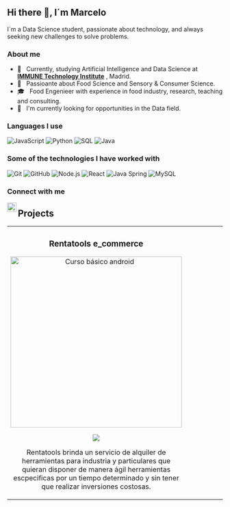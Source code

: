 ## Hi there 👋, I´m Marcelo
I´m a Data Science student, passionate about technology, and always seeking new challenges to solve problems.

### About me

- 🌱 &nbsp; Currently, studying Artificial Intelligence and Data Science at <a href="https://immune.institute/" target="_blank"><b>IMMUNE Technology Institute</b></a> , Madrid. 
- 🤔 &nbsp; Passioante about Food Science and Sensory & Consumer Science.
- 🎓 &nbsp; Food Engenieer with experience in food industry, research, teaching and consulting.
- 💼 &nbsp; I'm currently looking for opportunities in the Data field.

### Languages I use

![JavaScript](https://img.shields.io/badge/-JavaScript-000000?style=flat&logo=javascript)
![Python](https://img.shields.io/badge/-Python-000000?style=flat&logo=python)
![SQL](https://img.shields.io/badge/-SQL-000000?style=flat&logo=postgresql)
![Java](https://img.shields.io/badge/-Java-000000?style=flat&logo=java)

### Some of the technologies I have worked with
![Git](https://img.shields.io/badge/-Git-222222?style=flat&logo=git&logoColor=F05032)
![GitHub](https://img.shields.io/badge/-GitHub-222222?style=flat&logo=github&logoColor=181717)
![Node.js](https://img.shields.io/badge/-Node.js-222222?style=flat&logo=node.js&logoColor=339933)
![React](https://img.shields.io/badge/-React-222222?style=flat&logo=React&logoColor=61DAFB)
![Java Spring](https://img.shields.io/badge/-Spring-222222?style=flat&logo=spring&logoColor=6DB33F)
![MySQL](https://img.shields.io/badge/-MySQL-333333?style=flat&logo=mysql)

### Connect with me
<a href="https://www.linkedin.com/in/marcelomiraballes/">
  <img align="left" alt="Ajay's Linkdein" width="22px" src="https://cdn.jsdelivr.net/npm/simple-icons@v3/icons/linkedin.svg" />
</a>



## Projects
<table>
<tr>
<td width="50%">
<h3 align="center">Rentatools e_commerce</h3>
<div align="center">
<a href="https://github.com/ArisGuimera/Android-Expert" target="_blank"><img src="https://private-user-images.githubusercontent.com/106086225/290536186-127e831e-52b7-48f0-ad06-0e33cc6a72d1.png?jwt=eyJhbGciOiJIUzI1NiIsInR5cCI6IkpXVCJ9.eyJpc3MiOiJnaXRodWIuY29tIiwiYXVkIjoicmF3LmdpdGh1YnVzZXJjb250ZW50LmNvbSIsImtleSI6ImtleTUiLCJleHAiOjE3MTI4NDE2NDcsIm5iZiI6MTcxMjg0MTM0NywicGF0aCI6Ii8xMDYwODYyMjUvMjkwNTM2MTg2LTEyN2U4MzFlLTUyYjctNDhmMC1hZDA2LTBlMzNjYzZhNzJkMS5wbmc_WC1BbXotQWxnb3JpdGhtPUFXUzQtSE1BQy1TSEEyNTYmWC1BbXotQ3JlZGVudGlhbD1BS0lBVkNPRFlMU0E1M1BRSzRaQSUyRjIwMjQwNDExJTJGdXMtZWFzdC0xJTJGczMlMkZhd3M0X3JlcXVlc3QmWC1BbXotRGF0ZT0yMDI0MDQxMVQxMzE1NDdaJlgtQW16LUV4cGlyZXM9MzAwJlgtQW16LVNpZ25hdHVyZT1hZjY3MzQ5MGYwOGZiNzcwYTk1ZGIzZWVjNDg4NDMyYmVmZTExMjYzNTM4NTllYzdlNjE5NDBhODA2YWYyMWQ3JlgtQW16LVNpZ25lZEhlYWRlcnM9aG9zdCZhY3Rvcl9pZD0wJmtleV9pZD0wJnJlcG9faWQ9MCJ9.0EGA9t1c5XmcHiRsRY39gF9YxfJ5e74QUJCKhyt_9Uo" width="400" alt="Curso básico android"></a>
<p>
  
<a href="https://github.com/mmir22/RentaTools_e-commerce" target="_blank">
<img src="https://img.shields.io/badge/CÓDIGO-ff9?style=for-the-badge&logo=github&logoColor=black">
</a>

</p>
<p>Rentatools brinda un servicio de alquiler de herramientas para industria y particulares que quieran disponer de manera ágil herramientas escpecificas por un tiempo determinado y sin tener que realizar inversiones costosas.</p>
</div>
                                                                                      
</td>

<td width="50%">
               <br>
<h3 align="center"></h3>
<div align="center">                                       

<br>
<p>

</p>
</p></p>
</div>                                                             
</table>                                                                                 
</div>
<br>

